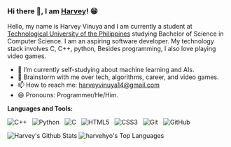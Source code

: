 ### Hi there 👋, I am [Harvey](https://github.com/harvehyo)! 😁
<!--
**harvehyo/harvehyo** is a ✨ _special_ ✨ repository because its `README.md` (this file) appears on your GitHub profile.
Here are some ideas to get you started:

- 🔭 I’m currently working on ...
- 🌱 I’m currently learning ...
- 👯 I’m looking to collaborate on ...
- 🤔 I’m looking for help with ...
- 💬 Ask me about ...
- 📫 How to reach me: ...
- 😄 Pronouns: ...
- ⚡ Fun fact: ...
- 🤔 I’m looking for help with Statistics
- 👯 I’m looking to collaborate on ...
-->

Hello, my name is Harvey Vinuya and I am currently a student at [Technological University of the Philippines](https://www.tup.edu.ph/) studying Bachelor of Science in Computer Science. I am an aspiring software developer. My technology stack involves C, C++, python, Besides programming, I also love playing video games.

- 🔭 I’m currently self-studying about machine learning and AIs.
- 💬 Brainstorm with me over tech, algorithms, career, and video games. 
- 📫 How to reach me: harveyvinuya14@gmail.com
- 😄 Pronouns: Programmer/He/Him.

**Languages and Tools:** 

![C++](https://img.shields.io/badge/GitHub-181717?style=flat&logo=github&logoColor=white)&nbsp;&nbsp;
![Python](https://img.shields.io/badge/-Python-black?logo=Python&style=social)&nbsp;&nbsp;
![C](https://img.shields.io/badge/-C-black?logo=c&style=social)&nbsp;&nbsp;
![HTML5](https://img.shields.io/badge/-HTML5-black?logo=html5&style=social)&nbsp;&nbsp;
![CSS3](https://img.shields.io/badge/-CSS3-black?logo=css3&style=social)&nbsp;&nbsp;
![Git](https://img.shields.io/badge/-Git-black?logo=git&style=social)&nbsp;&nbsp;
![GitHub](https://img.shields.io/badge/-GitHub-black?logo=github&style=social)&nbsp;&nbsp;

![Harvey's Github Stats](https://github-readme-stats.vercel.app/api?username=harvehyo&theme=default&show_icons=true&hide_border=true&count_private=false)
![harvehyo's Top Languages](https://github-readme-stats.vercel.app/api/top-langs/?username=harvehyo&theme=default&show_icons=true&hide_border=true&layout=compact)
